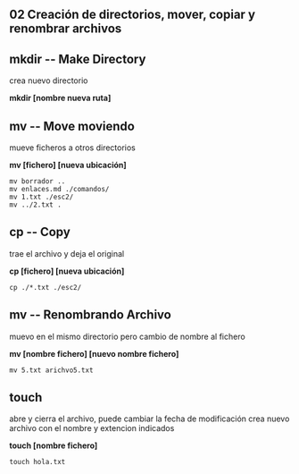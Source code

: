 02 Creación de directorios, mover, copiar y renombrar archivos
-----------------------------------------------------------------------------

## mkdir -- Make Directory ##

crea nuevo directorio

**mkdir [nombre nueva ruta]**


## mv -- Move moviendo ##

mueve ficheros a otros directorios

**mv [fichero] [nueva ubicación]**

```
mv borrador ..
mv enlaces.md ./comandos/
mv 1.txt ./esc2/
mv ../2.txt .

```

## cp -- Copy ##

trae el archivo y deja el original

**cp [fichero] [nueva ubicación]**

```
cp ./*.txt ./esc2/

```

## mv -- Renombrando Archivo ##

muevo en el mismo directorio pero cambio de nombre al fichero

**mv [nombre fichero] [nuevo nombre fichero]**

```
mv 5.txt arichvo5.txt
```

## touch ##

abre y cierra el archivo, puede cambiar la fecha de modificación
crea nuevo archivo con el nombre y extencion indicados

**touch [nombre fichero]**

```
touch hola.txt

```
